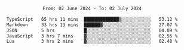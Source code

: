 <div align="center">
<p style="text-align: center;">
<!--START_SECTION:waka-->

```txt
From: 02 June 2024 - To: 02 July 2024

TypeScript   65 hrs 11 mins  █████████████▒░░░░░░░░░░░   53.12 %
Markdown     33 hrs 13 mins  ██████▓░░░░░░░░░░░░░░░░░░   27.07 %
JSON         5 hrs           █░░░░░░░░░░░░░░░░░░░░░░░░   04.09 %
JavaScript   3 hrs 7 mins    ▓░░░░░░░░░░░░░░░░░░░░░░░░   02.55 %
Lua          3 hrs 2 mins    ▓░░░░░░░░░░░░░░░░░░░░░░░░   02.48 %
```

<!--END_SECTION:waka-->
</p>
</div>
